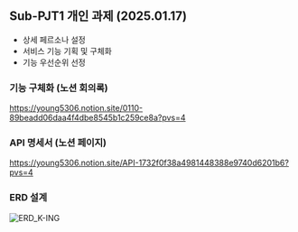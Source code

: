 ## Sub-PJT1 개인 과제 (2025.01.17)

- 상세 페르소나 설정
- 서비스 기능 기획 및 구체화
- 기능 우선순위 선정

### 기능 구체화 (노션 회의록)
https://young5306.notion.site/0110-89beadd06daa4f4dbe8545b1c259ce8a?pvs=4

### API 명세서 (노션 페이지)
https://young5306.notion.site/API-1732f0f38a4981448388e9740d6201b6?pvs=4

### ERD 설계
![ERD_K-ING](/uploads/ae6c958ef3374e597ca8746a0d4b8460/ERD_K-ING.png)
